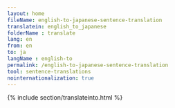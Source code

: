 ```yaml
---
layout: home
fileName: english-to-japanese-sentence-translation
translatein: english_to_japanese
folderName : translate
lang: en
from: en
to: ja
langName : english-to
permalink: /english-to-japanese-sentence-translation
tool: sentence-translations
nointernationalization: true
---
```

{% include section/translateinto.html %}
